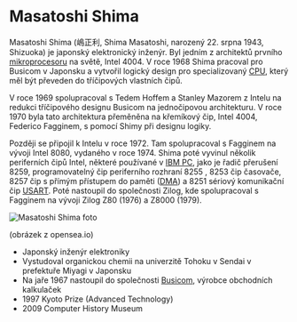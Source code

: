 
# Masatoshi Shima


Masatoshi Shima (嶋正利, Shima Masatoshi, narozený 22. srpna 1943, Shizuoka) je japonský elektronický inženýr. Byl jedním z architektů prvního [mikroprocesoru](https://en.wikipedia.org/wiki/Microprocessor) na světě, Intel 4004. V roce 1968 Shima pracoval pro Busicom v Japonsku a vytvořil logický design pro specializovaný [CPU](https://en.wikipedia.org/wiki/CPU), který měl být převeden do tříčipových vlastních čipů. 

V roce 1969 spolupracoval s Tedem Hoffem a Stanley Mazorem z Intelu na redukci tříčipového designu Busicom na jednočipovou architekturu. V roce 1970 byla tato architektura přeměněna na křemíkový čip, Intel 4004, Federico Fagginem, s pomocí Shimy při designu logiky.

Později se připojil k Intelu v roce 1972. Tam spolupracoval s Fagginem na vývoji Intel 8080, vydaného v roce 1974. Shima poté vyvinul několik periferních čipů Intel, některé používané v [IBM PC](https://en.wikipedia.org/wiki/IBM_PC), jako je řadič přerušení 8259, programovatelný čip periferního rozhraní 8255 , 8253 čip časovače, 8257 čip s přímým přístupem do paměti ([DMA](https://en.wikipedia.org/wiki/Direct_memory_access)) a 8251 sériový komunikační čip [USART](https://en.wikipedia.org/wiki/USART). Poté nastoupil do společnosti Zilog, kde spolupracoval s Fagginem na vývoji Zilog Z80 (1976) a Z8000 (1979).


![Masatoshi Shima foto](https://i.seadn.io/gae/_4G7J7Fmbf_0cMPjr4EgDKIslrBkqVejQhzr2bdz-aY5DEAkmi9XpvvRkTf4UYMwFrfWC_NjN8Qkd4CV-T3_wuTlvQ_aO7GRGkLu?auto=format&dpr=1&w=1000)

(obrázek z opensea.io)


 - Japonský inženýr elektroniky
 - Vystudoval organickou chemii na univerzitě Tohoku v Sendai v prefektuře Miyagi v Japonsku
 - Na jaře 1967 nastoupil do společnosti [Busicom](https://en.wikipedia.org/wiki/Busicom), výrobce obchodních kalkulaček
 - 1997 Kyoto Prize (Advanced Technology)
 - 2009 Computer History Museum 
